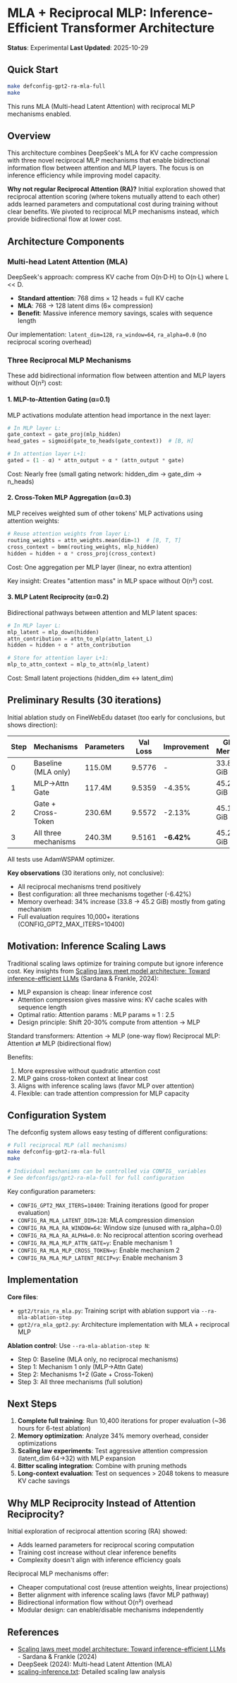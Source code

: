 # MLA + Reciprocal MLP: Inference-Efficient Transformer Architecture

**Status**: Experimental
**Last Updated**: 2025-10-29

## Quick Start

```bash
make defconfig-gpt2-ra-mla-full
make
```

This runs MLA (Multi-head Latent Attention) with reciprocal MLP mechanisms enabled.

## Overview

This architecture combines DeepSeek's MLA for KV cache compression with three novel reciprocal MLP mechanisms that enable bidirectional information flow between attention and MLP layers. The focus is on inference efficiency while improving model capacity.

**Why not regular Reciprocal Attention (RA)?** Initial exploration showed that reciprocal attention scoring (where tokens mutually attend to each other) adds learned parameters and computational cost during training without clear benefits. We pivoted to reciprocal MLP mechanisms instead, which provide bidirectional flow at lower cost.

## Architecture Components

### Multi-head Latent Attention (MLA)

DeepSeek's approach: compress KV cache from O(n·D·H) to O(n·L) where L << D.

- **Standard attention**: 768 dims × 12 heads = full KV cache
- **MLA**: 768 → 128 latent dims (6× compression)
- **Benefit**: Massive inference memory savings, scales with sequence length

Our implementation: `latent_dim=128`, `ra_window=64`, `ra_alpha=0.0` (no reciprocal scoring overhead)

### Three Reciprocal MLP Mechanisms

These add bidirectional information flow between attention and MLP layers without O(n²) cost:

#### 1. MLP-to-Attention Gating (α=0.1)

MLP activations modulate attention head importance in the next layer:

```python
# In MLP layer L:
gate_context = gate_proj(mlp_hidden)
head_gates = sigmoid(gate_to_heads(gate_context))  # [B, H]

# In attention layer L+1:
gated = (1 - α) * attn_output + α * (attn_output * gate)
```

Cost: Nearly free (small gating network: hidden_dim → gate_dim → n_heads)

#### 2. Cross-Token MLP Aggregation (α=0.3)

MLP receives weighted sum of other tokens' MLP activations using attention weights:

```python
# Reuse attention weights from layer L:
routing_weights = attn_weights.mean(dim=1)  # [B, T, T]
cross_context = bmm(routing_weights, mlp_hidden)
hidden = hidden + α * cross_proj(cross_context)
```

Cost: One aggregation per MLP layer (linear, no extra attention)

Key insight: Creates "attention mass" in MLP space without O(n²) cost.

#### 3. MLP Latent Reciprocity (α=0.2)

Bidirectional pathways between attention and MLP latent spaces:

```python
# In MLP layer L:
mlp_latent = mlp_down(hidden)
attn_contribution = attn_to_mlp(attn_latent_L)
hidden = hidden + α * attn_contribution

# Store for attention layer L+1:
mlp_to_attn_context = mlp_to_attn(mlp_latent)
```

Cost: Small latent projections (hidden_dim ↔ latent_dim)

## Preliminary Results (30 iterations)

Initial ablation study on FineWebEdu dataset (too early for conclusions, but shows direction):

| Step | Mechanisms | Parameters | Val Loss | Improvement | GPU Memory |
|------|-----------|------------|----------|-------------|------------|
| 0 | Baseline (MLA only) | 115.0M | 9.5776 | - | 33.8 GiB |
| 1 | MLP→Attn Gate | 117.4M | 9.5359 | -4.35% | 45.2 GiB |
| 2 | Gate + Cross-Token | 230.6M | 9.5572 | -2.13% | 45.1 GiB |
| 3 | All three mechanisms | 240.3M | 9.5161 | **-6.42%** | 45.2 GiB |

All tests use AdamWSPAM optimizer.

**Key observations** (30 iterations only, not conclusive):
- All reciprocal mechanisms trend positively
- Best configuration: all three mechanisms together (-6.42%)
- Memory overhead: 34% increase (33.8 → 45.2 GiB) mostly from gating mechanism
- Full evaluation requires 10,000+ iterations (CONFIG_GPT2_MAX_ITERS=10400)

## Motivation: Inference Scaling Laws

Traditional scaling laws optimize for training compute but ignore inference cost. Key insights from [Scaling laws meet model architecture: Toward inference-efficient LLMs](https://arxiv.org/pdf/2510.18245) (Sardana & Frankle, 2024):

- MLP expansion is cheap: linear inference cost
- Attention compression gives massive wins: KV cache scales with sequence length
- Optimal ratio: Attention params : MLP params ≈ 1 : 2.5
- Design principle: Shift 20-30% compute from attention → MLP

Standard transformers: Attention → MLP (one-way flow)
Reciprocal MLP: Attention ⇄ MLP (bidirectional flow)

Benefits:
1. More expressive without quadratic attention cost
2. MLP gains cross-token context at linear cost
3. Aligns with inference scaling laws (favor MLP over attention)
4. Flexible: can trade attention compression for MLP capacity

## Configuration System

The defconfig system allows easy testing of different configurations:

```bash
# Full reciprocal MLP (all mechanisms)
make defconfig-gpt2-ra-mla-full
make

# Individual mechanisms can be controlled via CONFIG_ variables
# See defconfigs/gpt2-ra-mla-full for full configuration
```

Key configuration parameters:
- `CONFIG_GPT2_MAX_ITERS=10400`: Training iterations (good for proper evaluation)
- `CONFIG_RA_MLA_LATENT_DIM=128`: MLA compression dimension
- `CONFIG_RA_MLA_RA_WINDOW=64`: Window size (unused with ra_alpha=0.0)
- `CONFIG_RA_MLA_RA_ALPHA=0.0`: No reciprocal attention scoring overhead
- `CONFIG_RA_MLA_MLP_ATTN_GATE=y`: Enable mechanism 1
- `CONFIG_RA_MLA_MLP_CROSS_TOKEN=y`: Enable mechanism 2
- `CONFIG_RA_MLA_MLP_LATENT_RECIP=y`: Enable mechanism 3

## Implementation

**Core files**:
- `gpt2/train_ra_mla.py`: Training script with ablation support via `--ra-mla-ablation-step`
- `gpt2/ra_mla_gpt2.py`: Architecture implementation with MLA + reciprocal MLP

**Ablation control**: Use `--ra-mla-ablation-step N`:
- Step 0: Baseline (MLA only, no reciprocal mechanisms)
- Step 1: Mechanism 1 only (MLP→Attn Gate)
- Step 2: Mechanisms 1+2 (Gate + Cross-Token)
- Step 3: All three mechanisms (full solution)

## Next Steps

1. **Complete full training**: Run 10,400 iterations for proper evaluation (~36 hours for 6-test ablation)
2. **Memory optimization**: Analyze 34% memory overhead, consider optimizations
3. **Scaling law experiments**: Test aggressive attention compression (latent_dim 64→32) with MLP expansion
4. **Bitter scaling integration**: Combine with pruning methods
5. **Long-context evaluation**: Test on sequences > 2048 tokens to measure KV cache savings

## Why MLP Reciprocity Instead of Attention Reciprocity?

Initial exploration of reciprocal attention scoring (RA) showed:
- Adds learned parameters for reciprocal scoring computation
- Training cost increase without clear inference benefits
- Complexity doesn't align with inference efficiency goals

Reciprocal MLP mechanisms offer:
- Cheaper computational cost (reuse attention weights, linear projections)
- Better alignment with inference scaling laws (favor MLP pathway)
- Bidirectional information flow without O(n²) overhead
- Modular design: can enable/disable mechanisms independently

## References

- [Scaling laws meet model architecture: Toward inference-efficient LLMs](https://arxiv.org/pdf/2510.18245) - Sardana & Frankle (2024)
- DeepSeek (2024): Multi-head Latent Attention (MLA)
- [scaling-inference.txt](scaling-inference.txt): Detailed scaling law analysis
